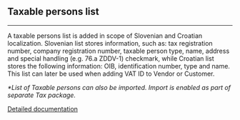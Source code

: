 ## **Taxable persons list** ##
-----
 
A taxable persons list is added in scope of Slovenian and Croatian localization. Slovenian list stores information, such as: tax registration number, company registration number, taxable person type, name, address and special handling (e.g. 76.a ZDDV-1) checkmark, while Croatian list stores the following information: OIB, identification number, type and name. This list can later be used when adding VAT ID to Vendor or Customer. 

_*List of Taxable persons can also be imported. Import is enabled as part of separate Tax package._

[Detailed documentation](http://axweb/_layouts/15/WopiFrame2.aspx?sourcedoc=/D365O%20Localization%20Documents/D365O%20LOC_Tax%20identification%20number.docx&action=default)